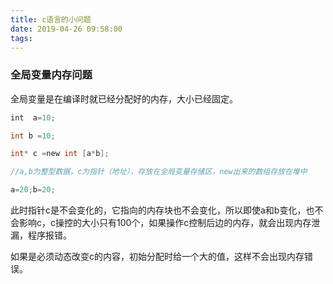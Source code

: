 ```yaml
---
title: c语言的小问题
date: 2019-04-26 09:58:00
tags:
---
```


### 全局变量内存问题

全局变量是在编译时就已经分配好的内存，大小已经固定。

```c
int  a=10;

int b =10;

int* c =new int [a*b];

//a,b为整型数据，c为指针（地址），存放在全局变量存储区，new出来的数组存放在堆中

a=20;b=20;
```

此时指针c是不会变化的，它指向的内存块也不会变化，所以即使a和b变化，也不会影响c，c操控的大小只有100个，如果操作c控制后边的内存，就会出现内存泄漏，程序报错。

如果是必须动态改变c的内容，初始分配时给一个大的值，这样不会出现内存错误。
